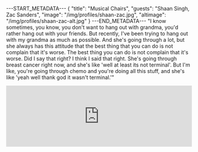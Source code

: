 ---START_METADATA---
{
  "title": "Musical Chairs",
  "guests": "Shaan Singh, Zac Sanders",
  "image": "/img/profiles/shaan-zac.jpg",
  "altimage": "/img/profiles/shaan-zac-alt.jpg"
}
---END_METADATA---
"I know sometimes, you know, you don't want to hang out with grandma, you'd rather hang out with your friends. But recently, I've been trying to hang out with my grandma as much as possible. And she's going through a lot, but she always has this attitude that the best thing that you can do is not complain that it's worse. The best thing you can do is not complain that it's worse. Did I say that right? I think I said that right. She's going through breast cancer right now, and she's like 'well at least its not terminal'. But I'm like, you're going through chemo and you're doing all this stuff, and she's like 'yeah well thank god it wasn't terminal.'"

<iframe width="100%" height="166" scrolling="no" frameborder="no" allow="autoplay" src="https://w.soundcloud.com/player/?url=https%3A//api.soundcloud.com/tracks/396410337&amp;color=%23e44434&amp;auto_play=false&amp;hide_related=false&amp;show_comments=true&amp;show_user=true&amp;show_reposts=false&amp;show_teaser=true"></iframe>
<br />
